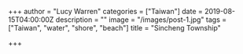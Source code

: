+++
author = "Lucy Warren"
categories = ["Taiwan"]
date = 2019-08-15T04:00:00Z
description = ""
image = "/images/post-1.jpg"
tags = ["Taiwan", "water", "shore", "beach"]
title = "Sincheng Township"

+++

